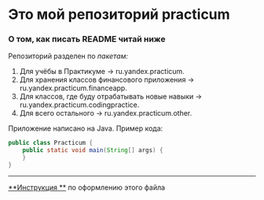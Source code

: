 # Это мой репозиторий practicum

### О том, как писать README читай ниже

Репозиторий разделен по **пакетам*:*

1. Для учёбы в Практикуме → ru.yandex.practicum.
2. Для хранения классов финансового приложения → ru.yandex.practicum.financeapp.
3. Для классов, где буду отрабатывать новые навыки → ru.yandex.practicum.codingpractice.
4. Для всего остального → ru.yandex.practicum.other.

Приложение написано на Java. Пример кода:

```java
public class Practicum {
    public static void main(String[] args) {
    }
}
```

---
[**Инструкция
**](https://practicum.yandex.ru/learn/java-developer/courses/e59bc09f-08e7-4e38-ad4b-e1f3466caa68/sprints/75167/topics/e7fefc9b-02b5-488e-812e-b11212e2a348/lessons/069e5c87-3439-4f8a-8b1a-3cf241567bf8/ "Урок 7. Файл README.md")
по оформлению этого файла
